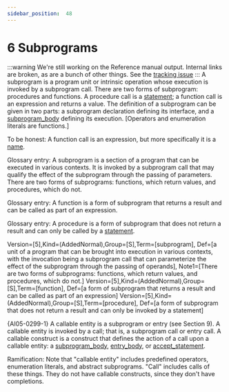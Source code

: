 ```yaml
---
sidebar_position:  48
---
```


# 6 Subprograms

:::warning
We're still working on the Reference manual output.  Internal links are broken,
as are a bunch of other things.
See the [tracking issue](https://github.com/ada-lang-io/ada-lang-io/issues/20)
:::
A subprogram is a program unit or intrinsic operation whose execution is invoked by a subprogram call. There are two forms of subprogram: procedures and functions. A procedure call is a [statement](./AA-5.1#S0167); a function call is an expression and returns a value. The definition of a subprogram can be given in two parts: a subprogram declaration defining its interface, and a [subprogram_body](./AA-6.3#S0216) defining its execution. [Operators and enumeration literals are functions.] 

To be honest: A function call is an expression, but more specifically it is a [name](./AA-4.1#S0091). 

Glossary entry: A subprogram is a section of a program that can be executed in various contexts. It is invoked by a subprogram call that may qualify the effect of the subprogram through the passing of parameters. There are two forms of subprograms: functions, which return values, and procedures, which do not.

Glossary entry: A function is a form of subprogram that returns a result and can be called as part of an expression.

Glossary entry: A procedure is a form of subprogram that does not return a result and can only be called by a [statement](./AA-5.1#S0167).

Version=[5],Kind=(AddedNormal),Group=[S],Term=[subprogram], Def=[a unit of a program that can be brought into execution in various contexts, with the invocation being a subprogram call that can parameterize the effect of the subprogram through the passing of operands], Note1=[There are two forms of subprograms: functions, which return values, and procedures, which do not.] Version=[5],Kind=(AddedNormal),Group=[S],Term=[function], Def=[a form of subprogram that returns a result and can be called as part of an expression] Version=[5],Kind=(AddedNormal),Group=[S],Term=[procedure], Def=[a form of subprogram that does not return a result and can only be invoked by a statement]

{AI05-0299-1} A callable entity is a subprogram or entry (see Section 9). A callable entity is invoked by a call; that is, a subprogram call or entry call. A callable construct is a construct that defines the action of a call upon a callable entity: a [subprogram_body](./AA-6.3#S0216), [entry_body](./AA-9.5#S0260), or [accept_statement](./AA-9.5#S0258). 

Ramification: Note that "callable entity" includes predefined operators, enumeration literals, and abstract subprograms. "Call" includes calls of these things. They do not have callable constructs, since they don't have completions. 

